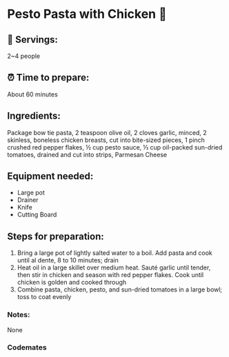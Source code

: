 # Pesto Pasta with Chicken :chicken:

## :spaghetti: Servings: 
2~4 people

## :alarm_clock: Time to prepare: 
About 60 minutes

## Ingredients:
Package bow tie pasta, 2 teaspoon olive oil, 2 cloves garlic, minced, 2 skinless, boneless chicken breasts, cut into bite-sized pieces, 1 pinch crushed red pepper flakes, ½ cup pesto sauce, ⅓ cup oil-packed sun-dried tomatoes, drained and cut into strips, Parmesan Cheese


## Equipment needed:
- Large pot
- Drainer
- Knife
- Cutting Board


## Steps for preparation:
1.	Bring a large pot of lightly salted water to a boil. Add pasta and cook until al dente, 8 to 10 minutes; drain
2.	Heat oil in a large skillet over medium heat. Sauté garlic until tender, then stir in chicken and season with red pepper flakes. Cook until chicken is golden and cooked through
3.	Combine pasta, chicken, pesto, and sun-dried tomatoes in a large bowl; toss to coat evenly




### Notes:
None



### Codemates #
